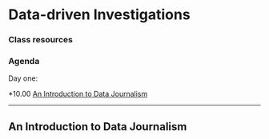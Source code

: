 # Data-driven Investigations

### Class resources

### Agenda

Day one:

*10.00 [An Introduction to Data Journalism](#ex-1)

------------------------------------------------------------------------------------------------------------
## <a name="ex-1"></a>An Introduction to Data Journalism
